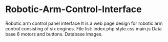 # Robotic-Arm-Control-Interface
Robotic arm control panel interface It is a web page design for robotic arm control consisting of six engines.
File list:
index.php 
style.css 
main.js 
Data base 6 motors and buttons. 
Database images.
